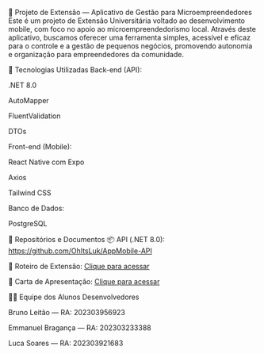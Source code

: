 📱 Projeto de Extensão — Aplicativo de Gestão para Microempreendedores
Este é um projeto de Extensão Universitária voltado ao desenvolvimento mobile, com foco no apoio ao microempreendedorismo local. Através deste aplicativo, buscamos oferecer uma ferramenta simples, acessível e eficaz para o controle e a gestão de pequenos negócios, promovendo autonomia e organização para empreendedores da comunidade.

🚀 Tecnologias Utilizadas
Back-end (API):

.NET 8.0

AutoMapper

FluentValidation

DTOs

Front-end (Mobile):

React Native com Expo

Axios

Tailwind CSS

Banco de Dados:

PostgreSQL

🔗 Repositórios e Documentos
📦 API (.NET 8.0): https://github.com/OhItsLuk/AppMobile-API

📝 Roteiro de Extensão: [Clique para acessar](https://liveestacio-my.sharepoint.com/:w:/g/personal/202303956932_alunos_estacio_br/Eb_sR-6qagRCnPlI8hN6X2sBBgL4BDVXdkSnNtqeiWKJ-Q?e=ccAdW8)

📄 Carta de Apresentação: [Clique para acessar](https://liveestacio-my.sharepoint.com/:w:/g/personal/202303956932_alunos_estacio_br/Eb_sR-6qagRCnPlI8hN6X2sBBgL4BDVXdkSnNtqeiWKJ-Q?e=ccAdW8)

👨‍💻 Equipe dos Alunos Desenvolvedores

Bruno Leitão — RA: 202303956923

Emmanuel Bragança — RA: 202303233388

Luca Soares — RA: 202303921683
